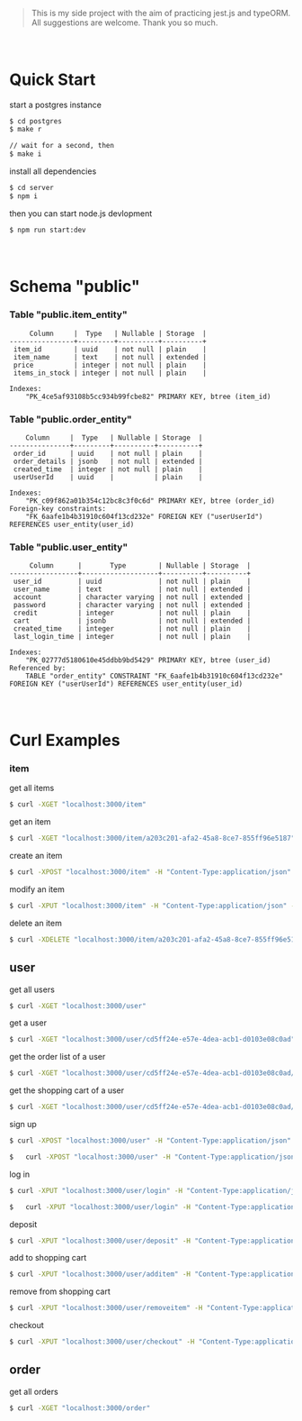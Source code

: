 
> This is my side project with the aim of practicing jest.js and typeORM.
> All suggestions are welcome. Thank you so much.

##### &nbsp;

# **Quick Start**

start a postgres instance

```sh
$ cd postgres
$ make r

// wait for a second, then
$ make i
```

install all dependencies

```sh
$ cd server
$ npm i
```

then you can start node.js devlopment

```sh
$ npm run start:dev
```

##### &nbsp;

# **Schema "public"**
### Table "public.item_entity"

```
     Column     |  Type   | Nullable | Storage  |
----------------+---------+----------+----------+
 item_id        | uuid    | not null | plain    |
 item_name      | text    | not null | extended |
 price          | integer | not null | plain    |
 items_in_stock | integer | not null | plain    |

Indexes:
    "PK_4ce5af93108b5cc934b99fcbe82" PRIMARY KEY, btree (item_id)
```


### Table "public.order_entity"

```code
    Column     |  Type   | Nullable | Storage  |
---------------+---------+----------+----------+
 order_id      | uuid    | not null | plain    |
 order_details | jsonb   | not null | extended |
 created_time  | integer | not null | plain    |
 userUserId    | uuid    |          | plain    |

Indexes:
    "PK_c09f862a01b354c12bc8c3f0c6d" PRIMARY KEY, btree (order_id)
Foreign-key constraints:
    "FK_6aafe1b4b31910c604f13cd232e" FOREIGN KEY ("userUserId") REFERENCES user_entity(user_id)
```


### Table "public.user_entity"

```code
     Column      |       Type        | Nullable | Storage  | 
-----------------+-------------------+----------+----------+
 user_id         | uuid              | not null | plain    |
 user_name       | text              | not null | extended |
 account         | character varying | not null | extended |
 password        | character varying | not null | extended |
 credit          | integer           | not null | plain    |
 cart            | jsonb             | not null | extended |
 created_time    | integer           | not null | plain    |
 last_login_time | integer           | not null | plain    |

Indexes:
    "PK_02777d5180610e45ddbb9bd5429" PRIMARY KEY, btree (user_id)
Referenced by:
    TABLE "order_entity" CONSTRAINT "FK_6aafe1b4b31910c604f13cd232e" FOREIGN KEY ("userUserId") REFERENCES user_entity(user_id)
```

##### &nbsp;

# **Curl Examples**

### item

get all items
```sh
$ curl -XGET "localhost:3000/item"
```

get an item
```sh
$ curl -XGET "localhost:3000/item/a203c201-afa2-45a8-8ce7-855ff96e5187"
```

create an item
```sh
$ curl -XPOST "localhost:3000/item" -H "Content-Type:application/json" -d '{"item_name":"mug","price":10,"items_in_stock":100}'
```

modify an item
```sh
$ curl -XPUT "localhost:3000/item" -H "Content-Type:application/json" -d '{"item_id":"a203c201-afa2-45a8-8ce7-855ff96e5187","price":15,"items_in_stock":1000}'
```

delete an item
```sh
$ curl -XDELETE "localhost:3000/item/a203c201-afa2-45a8-8ce7-855ff96e5187"
```


## user

get all users
```sh
$ curl -XGET "localhost:3000/user"
```

get a user
```sh
$ curl -XGET "localhost:3000/user/cd5ff24e-e57e-4dea-acb1-d0103e08c0ad"
```

get the order list of a user
```sh
$ curl -XGET "localhost:3000/user/cd5ff24e-e57e-4dea-acb1-d0103e08c0ad/orderlist"
```

get the shopping cart of a user
```sh
$ curl -XGET "localhost:3000/user/cd5ff24e-e57e-4dea-acb1-d0103e08c0ad/cart"
```

sign up
```sh
$ curl -XPOST "localhost:3000/user" -H "Content-Type:application/json" -d '{"user_name":"chien","account":"abc@gmail.com","password":"123456","credit":100}'

$	curl -XPOST "localhost:3000/user" -H "Content-Type:application/json" -d '{"user_name":"pipi","account":"123@gmail.com","password":"asdzxc","credit":100}'
```

log in
```sh
$ curl -XPUT "localhost:3000/user/login" -H "Content-Type:application/json" -d '{"account":"abc@gmail.com","password":"123456"}'

$	curl -XPUT "localhost:3000/user/login" -H "Content-Type:application/json" -d '{"account":"123@gmail.com","password":"asdzxc"}'
```

deposit
```sh
$ curl -XPUT "localhost:3000/user/deposit" -H "Content-Type:application/json" -d '{"user_id":"cd5ff24e-e57e-4dea-acb1-d0103e08c0ad","amount":50}'
```

add to shopping cart
```sh
$ curl -XPUT "localhost:3000/user/additem" -H "Content-Type:application/json" -d '{"user_id":"cd5ff24e-e57e-4dea-acb1-d0103e08c0ad","item_id":"a203c201-afa2-45a8-8ce7-855ff96e5187","amount":1}'
```

remove from shopping cart
```sh
$ curl -XPUT "localhost:3000/user/removeitem" -H "Content-Type:application/json" -d '{"user_id":"cd5ff24e-e57e-4dea-acb1-d0103e08c0ad","item_id":"a203c201-afa2-45a8-8ce7-855ff96e5187"}'
```

checkout
```sh
$ curl -XPUT "localhost:3000/user/checkout" -H "Content-Type:application/json" -d '{"user_id":"cd5ff24e-e57e-4dea-acb1-d0103e08c0ad"}'
```


## order

get all orders
```sh
$ curl -XGET "localhost:3000/order"
```

